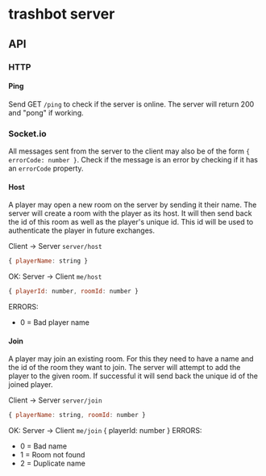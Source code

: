 # trashbot server

## API

### HTTP

#### Ping

Send GET `/ping` to check if the server is online. The server will return 
200 and "pong" if working.

### Socket.io

All messages sent from the server to the client may also be of the form 
`{ errorCode: number }`. Check if the message is an error by checking if it has
an `errorCode` property.

#### Host

A player may open a new room on the server by sending it their name. The server
will create a room with the player as its host. It will then send back the id 
of this room as well as the player's unique id. This id will be used to 
authenticate the player in future exchanges.

Client -> Server `server/host`
```js
{ playerName: string }
```
OK: Server -> Client `me/host`
```js 
{ playerId: number, roomId: number }
```
ERRORS: 
- 0 = Bad player name

#### Join

A player may join an existing room. For this they need to have a name and 
the id of the room they want to join. The server will attempt to add the 
player to the given room. If successful it will send back the unique id of the
joined player.

Client -> Server `server/join`
```js
{ playerName: string, roomId: number }
```
OK: Server -> Client `me/join`
{ playerId: number }
ERRORS:
- 0 = Bad name
- 1 = Room not found
- 2 = Duplicate name
